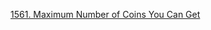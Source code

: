 [1561. Maximum Number of Coins You Can Get](https://leetcode.com/problems/maximum-number-of-coins-you-can-get/)
